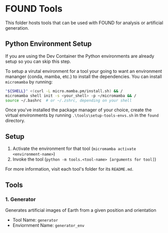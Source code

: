 # FOUND Tools
This folder hosts tools that can be used with FOUND for analysis or artificial generation.

## Python Environment Setup
If you are using the Dev Container the Python environments are already setup so you can skip this step.  

To setup a virutal environment for a tool your going to want an environment mananger (conda, mamba, etc.) to install the dependencies. You can install `micromamba` by running:
```bash
"${SHELL}" <(curl -L micro.mamba.pm/install.sh) && /
micromamba shell init -s <your_shell> -p ~/micromamba && /
source ~/.bashrc  # or ~/.zshrc, depending on your shell
```
Once you've installed the package manager of your choice, create the virtual environments by running `.\tools\setup-tools-envs.sh` in the `found` directory.

## Setup
1. Activate the environment for that tool (`micromamba activate <environment-name>`)
2. Invoke the tool (`python -m tools.<tool-name> [arguments for tool]`)

For more information, visit each tool's folder for its `README.md`.

## Tools
### 1. Generator
   
Generates artificial images of Earth from a given position and orientation
- Tool Name: `generator`
- Enviornment Name: `generator_env`